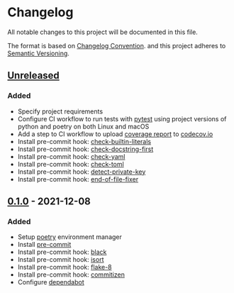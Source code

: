 # Changelog

All notable changes to this project will be documented in this file.

The format is based on [Changelog Convention](https://keepachangelog.com/en/1.0.0/).
and this project adheres to [Semantic Versioning](https://semver.org/spec/v2.0.0.html).

## [Unreleased](https://github.com/julleks/aviauth-api/compare/0.1.0...master)

### Added 

* Specify project requirements
* Configure CI workflow to run tests with [pytest](https://docs.pytest.org/en/6.2.x/) using project versions
  of python and poetry on both Linux and macOS
* Add a step to CI workflow to upload [coverage report](https://pytest-cov.readthedocs.io/en/latest/) to [codecov.io](https://app.codecov.io/)
* Install pre-commit hook: [check-builtin-literals](https://github.com/pre-commit/pre-commit-hooks#check-builtin-literals)
* Install pre-commit hook: [check-docstring-first](https://github.com/pre-commit/pre-commit-hooks#check-docstring-first)
* Install pre-commit hook: [check-yaml](https://github.com/pre-commit/pre-commit-hooks#check-yaml)
* Install pre-commit hook: [check-toml](https://github.com/pre-commit/pre-commit-hooks#check-toml)
* Install pre-commit hook: [detect-private-key](https://github.com/pre-commit/pre-commit-hooks#detect-private-key)
* Install pre-commit hook: [end-of-file-fixer](https://github.com/pre-commit/pre-commit-hooks#end-of-file-fixer)

## [0.1.0](https://github.com/julleks/aviauth-api/commits/0.1.0) - 2021-12-08

### Added

* Setup [poetry](https://python-poetry.org) environment manager
* Install [pre-commit](https://pre-commit.com)
* Install pre-commit hook: [black](https://github.com/psf/black)
* Install pre-commit hook: [isort](https://github.com/timothycrosley/isort)
* Install pre-commit hook: [flake-8](https://flake8.pycqa.org/en/latest/)
* Install pre-commit hook: [commitizen](https://commitizen-tools.github.io/commitizen/)
* Configure [dependabot](https://help.github.com/github/administering-a-repository/configuration-options-for-dependency-updates)
